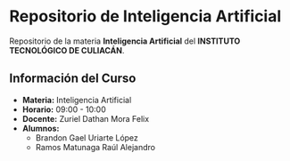 # Repositorio de Inteligencia Artificial

Repositorio de la materia **Inteligencia Artificial** del **INSTITUTO TECNOLÓGICO DE CULIACÁN**.

## Información del Curso

- **Materia:** Inteligencia Artificial
- **Horario:** 09:00 - 10:00
- **Docente:** Zuriel Dathan Mora Felix
- **Alumnos:**
  - Brandon Gael Uriarte López
  - Ramos Matunaga Raúl Alejandro
